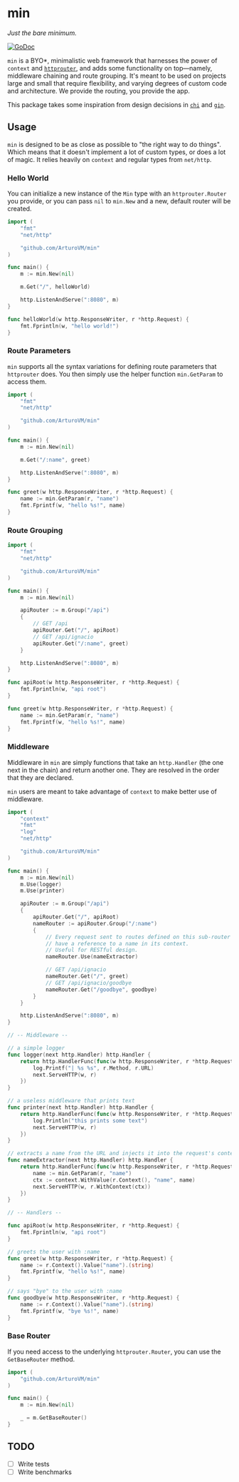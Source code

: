 # min

_Just the bare minimum._

[![GoDoc](https://godoc.org/github.com/ArturoVM/min?status.svg)](https://godoc.org/github.com/ArturoVM/min)

`min` is a BYO*, minimalistic web framework that harnesses the power of `context` and [`httprouter`](https://github.com/julienschmidt/httprouter), and adds some functionality on top—namely, middleware chaining and route grouping. It's meant to be used on projects large and small that require flexibility, and varying degrees of custom code and architecture. We provide the routing, you provide the app.

This package takes some inspiration from design decisions in [`chi`](https://github.com/pressly/chi) and [`gin`](https://github.com/gin-gonic/gin).

## Usage

`min` is designed to be as close as possible to "the right way to do things". Which means that it doesn't implement a lot of custom types, or does a lot of magic. It relies heavily on `context` and regular types from `net/http`.

### Hello World

You can initialize a new instance of the `Min` type with an `httprouter.Router` you provide, or you can pass `nil` to `min.New` and a new, default router will be created.

``` go
import (
	"fmt"
	"net/http"

	"github.com/ArturoVM/min"
)

func main() {
	m := min.New(nil)

	m.Get("/", helloWorld)

	http.ListenAndServe(":8080", m)
}

func helloWorld(w http.ResponseWriter, r *http.Request) {
	fmt.Fprintln(w, "hello world!")
}
```

### Route Parameters

`min` supports all the syntax variations for defining route parameters that `httprouter` does. You then simply use the helper function `min.GetParam` to access them.

``` go
import (
	"fmt"
	"net/http"

	"github.com/ArturoVM/min"
)

func main() {
	m := min.New(nil)

	m.Get("/:name", greet)

	http.ListenAndServe(":8080", m)
}

func greet(w http.ResponseWriter, r *http.Request) {
	name := min.GetParam(r, "name")
	fmt.Fprintf(w, "hello %s!", name)
}
```

### Route Grouping

``` go
import (
	"fmt"
	"net/http"

	"github.com/ArturoVM/min"
)

func main() {
	m := min.New(nil)

	apiRouter := m.Group("/api")
	{
		// GET /api
		apiRouter.Get("/", apiRoot)
		// GET /api/ignacio
		apiRouter.Get("/:name", greet)
	}

	http.ListenAndServe(":8080", m)
}

func apiRoot(w http.ResponseWriter, r *http.Request) {
	fmt.Fprintln(w, "api root")
}

func greet(w http.ResponseWriter, r *http.Request) {
	name := min.GetParam(r, "name")
	fmt.Fprintf(w, "hello %s!", name)
}
```

### Middleware

Middleware in `min` are simply functions that take an `http.Handler` (the one next in the chain) and return another one. They are resolved in the order that they are declared.

`min` users are meant to take advantage of `context` to make better use of middleware.

``` go
import (
	"context"
	"fmt"
	"log"
	"net/http"

	"github.com/ArturoVM/min"
)

func main() {
	m := min.New(nil)
	m.Use(logger)
	m.Use(printer)

	apiRouter := m.Group("/api")
	{
		apiRouter.Get("/", apiRoot)
		nameRouter := apiRouter.Group("/:name")
		{
			// Every request sent to routes defined on this sub-router will now
			// have a reference to a name in its context.
			// Useful for RESTful design.
			nameRouter.Use(nameExtractor)

			// GET /api/ignacio
			nameRouter.Get("/", greet)
			// GET /api/ignacio/goodbye
			nameRouter.Get("/goodbye", goodbye)
		}
	}

	http.ListenAndServe(":8080", m)
}

// -- Middleware --

// a simple logger
func logger(next http.Handler) http.Handler {
	return http.HandlerFunc(func(w http.ResponseWriter, r *http.Request) {
		log.Printf("| %s %s", r.Method, r.URL)
		next.ServeHTTP(w, r)
	})
}

// a useless middleware that prints text
func printer(next http.Handler) http.Handler {
	return http.HandlerFunc(func(w http.ResponseWriter, r *http.Request) {
		log.Println("this prints some text")
		next.ServeHTTP(w, r)
	})
}

// extracts a name from the URL and injects it into the request's context
func nameExtractor(next http.Handler) http.Handler {
	return http.HandlerFunc(func(w http.ResponseWriter, r *http.Request) {
		name := min.GetParam(r, "name")
		ctx := context.WithValue(r.Context(), "name", name)
		next.ServeHTTP(w, r.WithContext(ctx))
	})
}

// -- Handlers --

func apiRoot(w http.ResponseWriter, r *http.Request) {
	fmt.Fprintln(w, "api root")
}

// greets the user with :name
func greet(w http.ResponseWriter, r *http.Request) {
	name := r.Context().Value("name").(string)
	fmt.Fprintf(w, "hello %s!", name)
}

// says "bye" to the user with :name
func goodbye(w http.ResponseWriter, r *http.Request) {
	name := r.Context().Value("name").(string)
	fmt.Fprintf(w, "bye %s!", name)
}
```

### Base Router

If you need access to the underlying `httprouter.Router`, you can use the `GetBaseRouter` method.

``` go
import (
	"github.com/ArturoVM/min"
)

func main() {
	m := min.New(nil)

	_ = m.GetBaseRouter()
}
```

## TODO

- [ ] Write tests
- [ ] Write benchmarks
